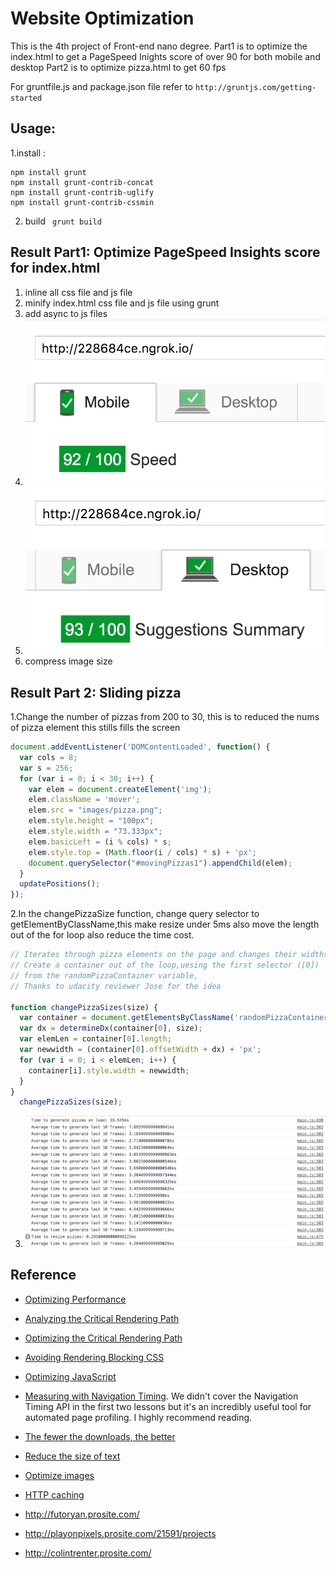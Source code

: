 # Website Optimization
This is the 4th project of Front-end nano degree. 
Part1 is to optimize the index.html to get a PageSpeed Inights score of over 90 for both mobile and desktop
Part2 is to optimize pizza.html to get 60 fps

For gruntfile.js and package.json file refer to `http://gruntjs.com/getting-started`

## Usage:
1.install :
```
npm install grunt
npm install grunt-contrib-concat
npm install grunt-contrib-uglify
npm install grunt-contrib-cssmin
```

2. build 
` grunt build`


## Result Part1: Optimize PageSpeed Insights score for index.html

1. inline all css file and js file
2. minify index.html css file and js file using grunt
3. add async to js files
4. ![res1](/result/PSI_res1.png?raw=true "Optional Title")
5. ![res1](/result/PSI_res2.png?raw=true "Optional Title")
6. compress image size


## Result Part 2: Sliding pizza

1.Change the number of pizzas from 200 to 30, this is to reduced the nums of pizza element  this stills fills the screen
```javascript
document.addEventListener('DOMContentLoaded', function() {
  var cols = 8;
  var s = 256;
  for (var i = 0; i < 30; i++) {
    var elem = document.createElement('img');
    elem.className = 'mover';
    elem.src = "images/pizza.png";
    elem.style.height = "100px";
    elem.style.width = "73.333px";
    elem.basicLeft = (i % cols) * s;
    elem.style.top = (Math.floor(i / cols) * s) + 'px';
    document.querySelector("#movingPizzas1").appendChild(elem);
  }
  updatePositions();
});
```

2.In the changePizzaSize function, change query selector to getElementByClassName,this make resize under 5ms
also move the length out of the for loop also reduce the time cost.
```javascript
// Iterates through pizza elements on the page and changes their widths
// Create a container out of the loop,uesing the first selector ([0])
// from the randomPizzaContainer variable,
// Thanks to udacity reviewer Jose for the idea

function changePizzaSizes(size) {
  var container = document.getElementsByClassName('randomPizzaContainer');
  var dx = determineDx(container[0], size);
  var elemLen = container[0].length;
  var newwidth = (container[0].offsetWidth + dx) + 'px';
  for (var i = 0; i < elemLen; i++) {
    container[i].style.width = newwidth;
  }
}
  changePizzaSizes(size);
```

3.  ![res1](/result/pizzaRes.png?raw=true "Optional Title")

## Reference
* [Optimizing Performance](https://developers.google.com/web/fundamentals/performance/ "web performance")
* [Analyzing the Critical Rendering Path](https://developers.google.com/web/fundamentals/performance/critical-rendering-path/analyzing-crp.html "analyzing crp")
* [Optimizing the Critical Rendering Path](https://developers.google.com/web/fundamentals/performance/critical-rendering-path/optimizing-critical-rendering-path.html "optimize the crp!")
* [Avoiding Rendering Blocking CSS](https://developers.google.com/web/fundamentals/performance/critical-rendering-path/render-blocking-css.html "render blocking css")
* [Optimizing JavaScript](https://developers.google.com/web/fundamentals/performance/critical-rendering-path/adding-interactivity-with-javascript.html "javascript")
* [Measuring with Navigation Timing](https://developers.google.com/web/fundamentals/performance/critical-rendering-path/measure-crp.html "nav timing api"). We didn't cover the Navigation Timing API in the first two lessons but it's an incredibly useful tool for automated page profiling. I highly recommend reading.
* <a href="https://developers.google.com/web/fundamentals/performance/optimizing-content-efficiency/eliminate-downloads.html">The fewer the downloads, the better</a>
* <a href="https://developers.google.com/web/fundamentals/performance/optimizing-content-efficiency/optimize-encoding-and-transfer.html">Reduce the size of text</a>
* <a href="https://developers.google.com/web/fundamentals/performance/optimizing-content-efficiency/image-optimization.html">Optimize images</a>
* <a href="https://developers.google.com/web/fundamentals/performance/optimizing-content-efficiency/http-caching.html">HTTP caching</a>

* <a href="http://futoryan.prosite.com/">http://futoryan.prosite.com/</a>
* <a href="http://playonpixels.prosite.com/21591/projects">http://playonpixels.prosite.com/21591/projects</a>
* <a href="http://colintrenter.prosite.com/">http://colintrenter.prosite.com/</a>
